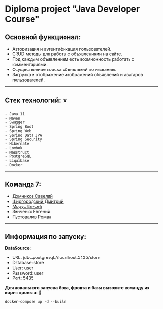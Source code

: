 # Diploma project "Java Developer Course"

## Основной функционал:

* Авторизация и аутентификация пользователей.
* CRUD методы для работы с объявлениями на сайте.
* Под каждым объявлением есть возмножность работать с комментариями.
* Осуществление поиска объявлений по названию.
* Загрузка и отображение изображений объявлений и аватаров пользователей.

---

## Стек технологий: :star:

    - Java 11
    - Maven
    - Swagger
    - Spring Boot
    - Spring Web
    - Spring Data JPA
    - Spring Security
    - Hibernate
    - Lombok
    - Mapstruct
    - PostgreSQL
    - Liquibase
    - Docker

---

## Команда 7: <br>

- [Домников Савелий](https://github.com/savely03)<br>
- [Ширгородский Дмитрий](https://github.com/Jekas213)<br>
- [Морус Елисей](https://github.com/RempLL)<br>
- Зинченко Евгений
- Пустовалов Роман

---

## Информация по запуску:

**DataSource**:

- URL: jdbc:postgresql://localhost:5435/store
- Database: store
- User: user
- Password: user
- Port: 5435

**Для локального запуска бэка, фронта и базы вызовите команду из корня проекта:** 🙂

```
docker-compose up -d --build
```
